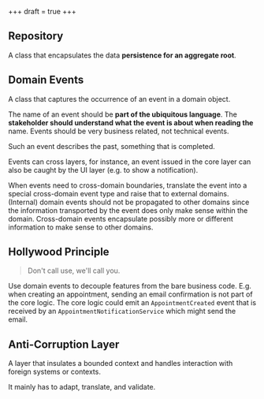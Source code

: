 +++
draft = true
+++

## Repository

A class that encapsulates the data **persistence for an aggregate root**.

## Domain Events

A class that captures the occurrence of an event in a domain object.

The name of an event should be **part of the ubiquitous language**. The **stakeholder should understand what the event is about when reading the** name. Events should be very business related, not technical events.

Such an event describes the past, something that is completed.

Events can cross layers, for instance, an event issued in the core layer can also be caught by the UI layer (e.g. to show a notification).

When events need to cross-domain boundaries, translate the event into a special cross-domain event type and raise that to external domains. (Internal) domain events should not be propagated to other domains since the information transported by the event does only make sense within the domain. Cross-domain events encapsulate possibly more or different information to make sense to other domains.

## Hollywood Principle

> Don't call use, we'll call you.

Use domain events to decouple features from the bare business code. E.g. when creating an appointment, sending an email confirmation is not part of the core logic. The core logic could emit an `AppointmentCreated` event that is received by an `AppointmentNotificationService` which might send the email.

## Anti-Corruption Layer

A layer that insulates a bounded context and handles interaction with foreign systems or contexts.

It mainly has to adapt, translate, and validate.
